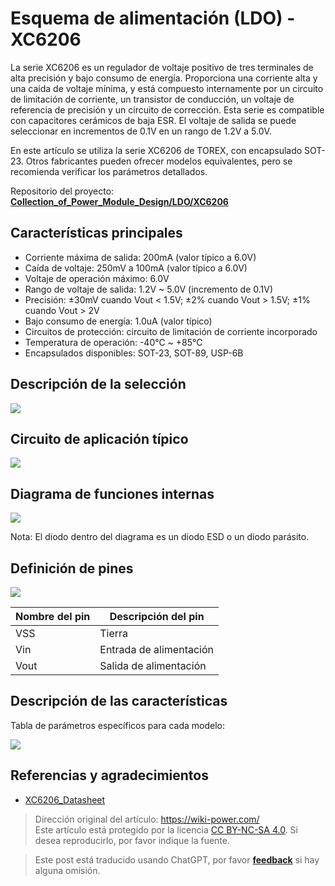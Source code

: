 # Esquema de alimentación (LDO) - XC6206

La serie XC6206 es un regulador de voltaje positivo de tres terminales de alta precisión y bajo consumo de energía. Proporciona una corriente alta y una caída de voltaje mínima, y está compuesto internamente por un circuito de limitación de corriente, un transistor de conducción, un voltaje de referencia de precisión y un circuito de corrección. Esta serie es compatible con capacitores cerámicos de baja ESR. El voltaje de salida se puede seleccionar en incrementos de 0.1V en un rango de 1.2V a 5.0V.

En este artículo se utiliza la serie XC6206 de TOREX, con encapsulado SOT-23. Otros fabricantes pueden ofrecer modelos equivalentes, pero se recomienda verificar los parámetros detallados.

Repositorio del proyecto: [**Collection_of_Power_Module_Design/LDO/XC6206**](https://github.com/linyuxuanlin/Collection_of_Power_Module_Design/tree/main/LDO/XC6206)

## Características principales

- Corriente máxima de salida: 200mA (valor típico a 6.0V)
- Caída de voltaje: 250mV a 100mA (valor típico a 6.0V)
- Voltaje de operación máximo: 6.0V
- Rango de voltaje de salida: 1.2V ~ 5.0V (incremento de 0.1V)
- Precisión: ±30mV cuando Vout < 1.5V; ±2% cuando Vout > 1.5V; ±1% cuando Vout > 2V
- Bajo consumo de energía: 1.0uA (valor típico)
- Circuitos de protección: circuito de limitación de corriente incorporado
- Temperatura de operación: -40℃ ~ +85℃
- Encapsulados disponibles: SOT-23, SOT-89, USP-6B

## Descripción de la selección

![](https://img.wiki-power.com/d/wiki-media/img/20220420102910.png)

## Circuito de aplicación típico

![](https://img.wiki-power.com/d/wiki-media/img/20220420102323.png)

## Diagrama de funciones internas

![](https://img.wiki-power.com/d/wiki-media/img/20220420102514.png)

Nota: El diodo dentro del diagrama es un diodo ESD o un diodo parásito.

## Definición de pines

![](https://img.wiki-power.com/d/wiki-media/img/20220420103005.png)

| Nombre del pin | Descripción del pin |
| -------------- | ------------------ |
| VSS            | Tierra              |
| Vin            | Entrada de alimentación |
| Vout           | Salida de alimentación |

## Descripción de las características

Tabla de parámetros específicos para cada modelo:

![](https://img.wiki-power.com/d/wiki-media/img/20220420103738.png)

## Referencias y agradecimientos

- [XC6206_Datasheet](https://www.torexsemi.com/file/xc6206/XC6206.pdf)

> Dirección original del artículo: <https://wiki-power.com/>  
> Este artículo está protegido por la licencia [CC BY-NC-SA 4.0](https://creativecommons.org/licenses/by/4.0/deed.zh). Si desea reproducirlo, por favor indique la fuente.

> Este post está traducido usando ChatGPT, por favor [**feedback**](https://github.com/linyuxuanlin/Wiki_MkDocs/issues/new) si hay alguna omisión.